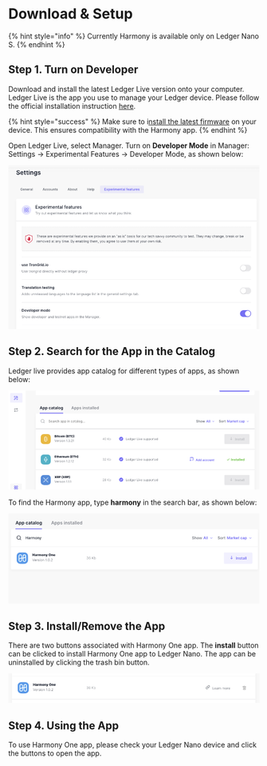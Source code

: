 # Download & Setup

{% hint style="info" %}
Currently Harmony is available only on Ledger Nano S.
{% endhint %}

## **Step 1. Turn on Developer**

Download and install the latest Ledger Live version onto your computer. Ledger Live is the app you use to manage your Ledger device. Please follow the official installation instruction [here](https://support.ledger.com/hc/en-us/articles/360006395553).

{% hint style="success" %}
Make sure to i[nstall the latest firmware](https://support.ledgerwallet.com/hc/en-us/articles/360002731113) on your device. This ensures compatibility with the Harmony app.
{% endhint %}

Open Ledger Live, select Manager. Turn on **Developer Mode** in Manager: Settings -&gt; Experimental Features -&gt; Developer Mode, as shown below:

![](../../.gitbook/assets/image-37.png)

## **Step 2. Search for the App in the Catalog**

Ledger live provides app catalog for different types of apps, as shown below:

![](../../.gitbook/assets/image-39.png)

To find the Harmony app, type **harmony** in the search bar, as shown below:

![](../../.gitbook/assets/image-80.png)

## **Step 3. Install/Remove the App**

There are two buttons associated with Harmony One app. The **install** button can be clicked to install Harmony One app to Ledger Nano. The app can be uninstalled by clicking the trash bin button.

![](../../.gitbook/assets/image-41.png)

## **Step 4. Using the App**

To use Harmony One app, please check your Ledger Nano device and click the buttons to open the app.

